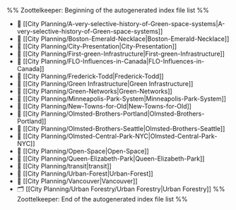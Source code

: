 %% Zoottelkeeper: Beginning of the autogenerated index file list  %%
- 📄 [[City Planning/A-very-selective-history-of-Green-space-systems|A-very-selective-history-of-Green-space-systems]]
- 📄 [[City Planning/Boston-Emerald-Necklace|Boston-Emerald-Necklace]]
- 📄 [[City Planning/City-Presentation|City-Presentation]]
- 📄 [[City Planning/First-green-Infrastructure|First-green-Infrastructure]]
- 📄 [[City Planning/FLO-Influences-in-Canada|FLO-Influences-in-Canada]]
- 📄 [[City Planning/Frederick-Todd|Frederick-Todd]]
- 📄 [[City Planning/Green Infrastructure|Green Infrastructure]]
- 📄 [[City Planning/Green-Networks|Green-Networks]]
- 📄 [[City Planning/Minneapolis-Park-System|Minneapolis-Park-System]]
- 📄 [[City Planning/New-Towns-for-Old|New-Towns-for-Old]]
- 📄 [[City Planning/Olmsted-Brothers-Portland|Olmsted-Brothers-Portland]]
- 📄 [[City Planning/Olmsted-Brothers-Seattle|Olmsted-Brothers-Seattle]]
- 📄 [[City Planning/Olmsted-Central-Park-NYC|Olmsted-Central-Park-NYC]]
- 📄 [[City Planning/Open-Space|Open-Space]]
- 📄 [[City Planning/Queen-Elizabeth-Park|Queen-Elizabeth-Park]]
- 📄 [[City Planning/transit|transit]]
- 📄 [[City Planning/Urban-Forest|Urban-Forest]]
- 📄 [[City Planning/Vancouver|Vancouver]]
- 🗂️ [[City Planning/Urban Forestry/Urban Forestry|Urban Forestry]]
%% Zoottelkeeper: End of the autogenerated index file list  %%
